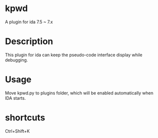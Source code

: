 # kpwd
A plugin for ida 7.5 ~ 7.x

# Description
This plugin for ida can keep the pseudo-code interface display while debugging.

# Usage
Move kpwd.py to plugins folder, which will be enabled automatically when IDA starts.

# shortcuts
Ctrl+Shift+K
